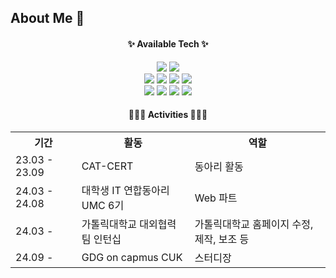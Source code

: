 ## About Me 👋

<div class='Available-Tech'>
  <!--https://velog.io/@hippohami/Git-README-%EA%BE%B8%EB%AF%B8%EA%B8%B0-%EB%B1%83%EC%A7%80-%EB%AA%A8%EC%9D%8C-->
  <h4 align="center">✨ Available Tech ✨</h4>
  <div align="center">
  <img src="https://img.shields.io/badge/React-61DAFB?style=for-the-badge&logo=React&logoColor=black"/>
  <!-- React Native
  <img src="https://img.shields.io/badge/React Native-61DAFB?style=flat-square&logo=React&logoColor=black"/> -->
  <img src="https://img.shields.io/badge/JavaScript-F7DF1E?style=for-the-badge&logo=JavaScript&logoColor=white">
</div>

<div align="center">
  <img src="https://img.shields.io/badge/PHP-777BB4?style=for-the-badge&logo=php&logoColor=white"/>
  <img src="https://img.shields.io/badge/HTML5-E34F26?style=for-the-badge&logo=HTML5&logoColor=white">
  <img src="https://img.shields.io/badge/CSS3-1572B6?style=for-the-badge&logo=css3&logoColor=white"/>
  <img src="https://img.shields.io/badge/styled components-DB7093?style=for-the-badge&logo=styled-components&logoColor=white"/>
</div>

<div align="center">
  <img src="https://img.shields.io/badge/Python-3776AB?style=for-the-badge&logo=Python&logoColor=white">
  <img src="https://img.shields.io/badge/C-A8B9CC?style=for-the-badge&logo=C&logoColor=white"/>
  <img src="https://img.shields.io/badge/C++-00599C?style=for-the-badge&logo=C%2B%2B&logoColor=white"/>
  <img src="https://img.shields.io/badge/MySQL-4479A1?style=for-the-badge&logo=MySQL&logoColor=white"/>
</div>
</div>

<div class='Activities' align="center">
  <h4 align="center">👩🏻‍💻 Activities 👩🏻‍💻</h4>
  <table>
    <tr>
      <th>기간</th>
      <th>활동</th>
      <th>역할</th>
    </tr>
    <tr>
      <td>23.03 - 23.09</td>
      <td>CAT-CERT</td>
      <td>동아리 활동</td>
    </tr>
    <tr>
      <td>24.03 - 24.08</td>
      <td>대학생 IT 연합동아리 UMC 6기</td>
      <td>Web 파트</td>
    </tr>
    <tr>
      <td>24.03 -</td>
      <td>가톨릭대학교 대외협력팀 인턴십</td>
      <td>가톨릭대학교 홈페이지 수정, 제작, 보조 등</td>
    </tr>
    <tr>
      <td>24.09 -</td>
      <td>GDG on capmus CUK</td>
      <td>스터디장</td>
    </tr>
  </table>
</div>
